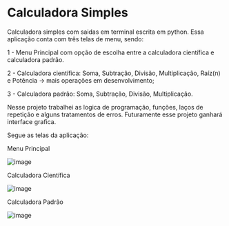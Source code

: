 # Calculadora Simples
Calculadora simples com saidas em terminal escrita em python. Essa aplicação conta com três telas de menu, sendo:

1 - Menu Principal com opção de escolha entre a calculadora científica e calculadora padrão.

2 - Calculadora científica: Soma, Subtração, Divisão, Multiplicação, Raíz(n) e Potência -> mais operações em desenvolvimento;

3 - Calculadora padrão:  Soma, Subtração, Divisão, Multiplicação.

Nesse projeto trabalhei as logica de programação, funções, laços de repetição e alguns tratamentos de erros.
Futuramente esse projeto ganhará interface grafica.

Segue as telas da aplicação:

Menu Principal

![image](https://github.com/Coriolando-Medeiros/calculadora-simples/assets/107105546/3bd016e6-2916-4fa7-8af8-657f61939545)

Calculadora Científica

![image](https://github.com/Coriolando-Medeiros/calculadora-simples/assets/107105546/bf84d0a4-6c21-4587-a0f7-60724713f2fd)

Calculadora Padrão

![image](https://github.com/Coriolando-Medeiros/calculadora-simples/assets/107105546/21f8ae20-a595-47ca-b5fc-be76df9c802c)

